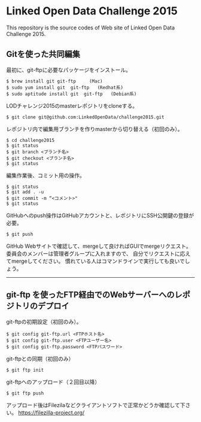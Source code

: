 # Linked Open Data Challenge 2015

This repository is the source codes of Web site of Linked Open Data Challenge 2015.


## Gitを使った共同編集

最初に、git-ftpに必要なパッケージをインストール。

```
$ brew install git git-ftp     (Mac)
$ sudo yum install git  git-ftp   (Redhat系)
$ sudo aptitude install git  git-ftp   (Debian系)
```

LODチャレンジ2015のmasterレポジトリをcloneする。

```
$ git clone git@github.com:LinkedOpenData/challenge2015.git
```

レポジトリ内で編集用ブランチを作りmasterから切り替える（初回のみ）。

```
$ cd challenge2015
$ git status
$ git branch <ブランチ名>
$ git checkout <ブランチ名>
$ git status
```

編集作業後、コミット用の操作。

```
$ git status
$ git add . -u 
$ git commit -m “<コメント>"
$ git status
```

GitHubへのpush操作はGitHubアカウントと、レポジトリにSSH公開鍵の登録が必要。

```
$ git push
```

GitHub Webサイトで確認して、mergeして良ければGUIでmergeリクエスト。
委員会のメンバーは管理者グループに入れますので、
自分でリクエストに応えてmergeしてください。
慣れている人はコマンドラインで実行しても良いでしょう。

---

## git-ftp を使ったFTP経由でのWebサーバーへのレポジトリのデプロイ

git-ftpの初期設定（初回のみ）。

```
$ git config git-ftp.url <FTPホスト名>
$ git config git-ftp.user <FTPユーザー名>
$ git config git-ftp.password <FTPパスワード>
```

git-ftpとの同期（初回のみ）

```
$ git ftp init
```

git-ftpへのアップロード（２回目以降）

```
$ git ftp push
```

アップロード後はFilezilaなどクライアントソフトで正常かどうか確認して下さい。
https://filezilla-project.org/
